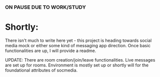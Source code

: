 ### ON PAUSE DUE TO WORK/STUDY

# Shortly:
There isn't much to write here yet - this project is heading towards social media mock or either some kind of messaging app direction.
Once basic functionalities are up, I will provide a readme.

UPDATE: There are room creation/join/leave functionalities. Live messages are set up for rooms. Environment is mostly set up or shortly will for the foundational attributes of socmedia.
